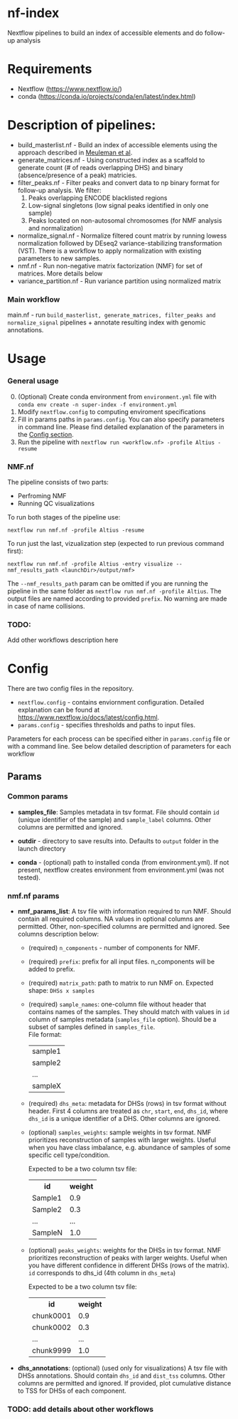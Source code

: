 # nf-index
Nextflow pipelines to build an index of accessible elements and do follow-up analysis

# Requirements
- Nextflow (https://www.nextflow.io/)
- conda (https://conda.io/projects/conda/en/latest/index.html)


# Description of pipelines:
- build_masterlist.nf - Build an index of accessible elements using the approach described in [Meuleman et al](https://www.nature.com/articles/s41586-020-2559-3).
- generate_matrices.nf - Using constructed index as a scaffold to generate count (# of reads overlapping DHS) and binary (absence/presence of a peak) matricies.
- filter_peaks.nf - Filter peaks and convert data to np binary format for follow-up analysis. We filter:<br>
  1) Peaks overlapping ENCODE blacklisted regions
  2) Low-signal singletons (low signal peaks identified in only one sample)
  3) Peaks located on non-autosomal chromosomes (for NMF analysis and normalization)
- normalize_signal.nf - Normalize filtered count matrix by running lowess normalization followed by DEseq2 variance-stabilizing transformation (VST). There is a workflow to apply normalization with existing parameters to new samples.
- nmf.nf - Run non-negative matrix factorization (NMF) for set of matrices. More details below
- variance_partition.nf - Run variance partition using normalized matrix
### Main workflow
main.nf - run `build_masterlist, generate_matrices, filter_peaks and normalize_signal` pipelines + annotate resulting index with genomic annotations.

# Usage
### General usage
 0) (Optional) Create conda environment from `environment.yml` file with ```conda env create -n super-index -f environment.yml```
 1) Modify `nextflow.config` to computing enviroment specifications
 2) Fill in params paths in ```params.config```. You can also specify parameters in command line. Please find detailed explanation of the parameters in the [Config section](#config).
 3) Run the pipeline with `nextflow run <workflow.nf> -profile Altius -resume`

### NMF.nf
The pipeline consists of two parts:
- Perfroming NMF
- Running QC visualizations

To run both stages of the pipeline use:
```
nextflow run nmf.nf -profile Altius -resume
```

To run just the last, vizualization step (expected to run previous command first):
```
nextflow run nmf.nf -profile Altius -entry visualize --nmf_results_path <launchDir>/output/nmf>
```
The `--nmf_results_path` param can be omitted if you are running the pipeline in the same folder as `nextflow run nmf.nf -profile Altius`. The output files are named according to provided `prefix`. No warning are made in case of name collisions.
### TODO:
Add other workflows description here

# Config
There are two config files in the repository.
- ```nextflow.config``` - contains enviornment configuration. Detailed explanation can be found at https://www.nextflow.io/docs/latest/config.html. 
- ```params.config``` - specifies thresholds and paths to input files.

Parameters for each process can be specified either in ```params.config``` file or with a command line. See below detailed description of parameters for each workflow
## Params
### Common params

- **samples_file**: Samples metadata in tsv format. File should contain `id` (unique identifier of the sample) and `sample_label` columns. Other columns are permitted and ignored.

- **outdir** - directory to save results into. Defaults to `output` folder in the launch directory
- **conda** - (optional) path to installed conda (from environment.yml). If not present, nextflow creates environment from environment.yml (was not tested).


### nmf.nf params

- **nmf_params_list**: A tsv file with information required to run NMF. Should contain all required columns. NA values in optional columns are permitted. Other, non-specified columns are permitted and ignored. See columns description below:
    + (required) `n_components` - number of components for NMF. 
    + (required) `prefix`: prefix for all input files. n_components will be added to prefix.
    + (required) `matrix_path`: path to matrix to run NMF on. Expected shape: `DHSs x samples`
    + (required) `sample_names`: one-column file without header that contains names of the samples. They should match with values in `id` column of samples metadata (`samples_file` option). Should be a subset of samples defined in `samples_file`.<br> File format: <br>
        <table>
        <tr>
            <td>sample1</td>
        </tr>
        <tr>
            <td>sample2</td>
        </tr>
        <tr>
            <td>...</td>
        </tr>
        <tr>
            <td>sampleX</td>
        </tr>
        </table>
    + (required) `dhs_meta`: metadata for DHSs (rows) in tsv format without header. First 4 columns are treated as `chr`, `start`, `end`, `dhs_id`, where `dhs_id` is a unique identifier of a DHS. Other columns are ignored.
    + (optional) `samples_weights`: sample weights in tsv format. NMF prioritizes reconstruction of samples with larger weights. Useful when you have class imbalance, e.g. abundance of samples of some specific cell type/condition.
    
        Expected to be a two column tsv file: <br>
        <table>
            <tr>
                <th>id</th>
                <th>weight</th>
            </tr>
            <tr>
                <td>Sample1</td>
                <td>0.9</td>
            </tr>
            <tr>
                <td>Sample2</td>
                <td>0.3</td>
            </tr>
            <tr>
                <td>...</td>
                <td>...</td>
            </tr>
            <tr>
                <td>SampleN</td>
                <td>1.0</td>
            </tr>
        </table>

    + (optional) `peaks_weights`: weights for the DHSs in tsv format. NMF prioritizes reconstruction of peaks with larger weights. Useful when you have different confidence in different DHSs (rows of the matrix). `id` corresponds to dhs_id (4th column in `dhs_meta`)
    
        Expected to be a two column tsv file:<br>
            <table>
        <tr>
            <th>id</th>
            <th>weight</th>
        </tr>
        <tr>
            <td>chunk0001</td>
            <td>0.9</td>
        </tr>
        <tr>
            <td>chunk0002</td>
            <td>0.3</td>
        </tr>
        <tr>
            <td>...</td>
            <td>...</td>
        </tr>
        <tr>
            <td>chunk9999</td>
            <td>1.0</td>
        </tr>
        </table>

- **dhs_annotations**: (optional)
  (used only for visualizations) A tsv file with DHSs annotations. Should contain `dhs_id` and `dist_tss` columns. Other columns are permitted and ignored. If provided, plot cumulative distance to TSS for DHSs of each component. 


### TODO: add details about other workflows



